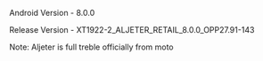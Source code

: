 Android Version - 8.0.0

Release Version - XT1922-2_ALJETER_RETAIL_8.0.0_OPP27.91-143

Note: Aljeter is full treble officially from moto
